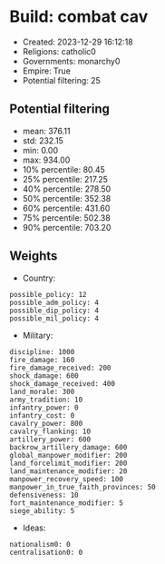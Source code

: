
# Build: combat cav

- Created: 2023-12-29 16:12:18
- Religions: catholic0
- Governments: monarchy0
- Empire: True
- Potential filtering: 25

## Potential filtering

- mean: 376.11
- std: 232.15
- min: 0.00
- max: 934.00
- 10% percentile: 80.45
- 25% percentile: 217.25
- 40% percentile: 278.50
- 50% percentile: 352.38
- 60% percentile: 431.60
- 75% percentile: 502.38
- 90% percentile: 703.20

## Weights

- Country: 
```
possible_policy: 12
possible_adm_policy: 4
possible_dip_policy: 4
possible_mil_policy: 4

```
- Military: 
```
discipline: 1000
fire_damage: 160
fire_damage_received: 200
shock_damage: 600
shock_damage_received: 400
land_morale: 300
army_tradition: 10
infantry_power: 0
infantry_cost: 0
cavalry_power: 800
cavalry_flanking: 10
artillery_power: 600
backrow_artillery_damage: 600
global_manpower_modifier: 200
land_forcelimit_modifier: 200
land_maintenance_modifier: 20
manpower_recovery_speed: 100
manpower_in_true_faith_provinces: 50
defensiveness: 10
fort_maintenance_modifier: 5
siege_ability: 5

```
- Ideas: 
```
nationalism0: 0
centralisation0: 0

```
